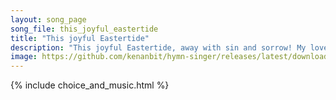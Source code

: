 ```yaml
---
layout: song_page
song_file: this_joyful_eastertide
title: "This joyful Eastertide"
description: "This joyful Eastertide, away with sin and sorrow! My love, the crucified, hath sprung to life this morrow.    Had Christ, who once was slain, ne'er bu... english christian easter 4part"
image: https://github.com/kenanbit/hymn-singer/releases/latest/download/this_joyful_eastertide-trad.png
---
```


{% include choice_and_music.html %}